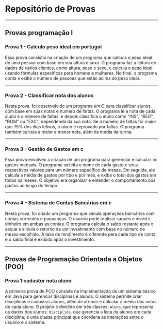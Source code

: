 <h1>Repositório de Provas</h1>

<hr>

<h2>Provas programação I</h2>

<h3>Prova 1 - Calculo peso ideal em portugol</h3>
<p>Essa prova consistiu na criação de um programa que calcula o peso ideal de uma pessoa com base em sua altura e sexo. O programa faz a leitura de dados de vários clientes, como altura, peso e sexo, e calcula o peso ideal usando fórmulas específicas para homens e mulheres. No final, o programa conta e exibe o número de pessoas que estão acima do peso ideal.</p>

<hr>

<h3>Prova 2 - Classificar nota dos alunos</h3>
<p>Nesta prova, foi desenvolvido um programa em C para classificar alunos com base em suas notas e número de faltas. O programa lê a nota de cada aluno e o número de faltas, e depois classifica o aluno como "INS", "REG", "BOM" ou "EXC", dependendo da sua nota. Se o número de faltas for maior que 75% dos dias letivos, o aluno é reprovado por faltas. O programa também calcula a maior e menor nota, além da média da turma.</p>

<hr>

<h3>Prova 3 - Gestão de Gastos em c</h3>
<p>Essa prova envolveu a criação de um programa para gerenciar e calcular os gastos mensais. O programa solicita o nome de cada gasto e seus respectivos valores para um número específico de meses. Em seguida, ele calcula a média de gastos por tipo e por mês, e exibe o total dos gastos em todos os meses. O objetivo era organizar e entender o comportamento dos gastos ao longo do tempo.</p>

<hr>

<h3>Prova 4 - Sistema de Contas Bancárias em c</h3>
<p>Nesta prova, foi criado um programa que simula operações bancárias com contas correntes e poupanças. O usuário pode realizar saques e investir dinheiro em ambas as contas. O programa calcula o saldo restante após o saque e simula o retorno de um investimento com base no número de meses escolhido. A taxa de rendimento é diferente para cada tipo de conta, e o saldo final é exibido após o investimento.</p>

<hr>

<h2>Provas de Programação Orientada a Objetos (POO)</h2>

<h3>Prova 1 cadastor nota aluno</h3>
<p>
A primeira prova de POO consiste na implementação de um sistema básico em Java para gerenciar disciplinas e alunos. 
O sistema permite criar disciplinas e cadastrar alunos, além de atribuir e calcular a média das notas de cada aluno. 
O projeto é dividido em três classes: <code>Aluno</code>, que representa os dados dos alunos; <code>Disciplina</code>, 
que gerencia a lista de alunos em cada disciplina; e uma classe principal que coordena as interações entre o usuário e o sistema.
</p>

